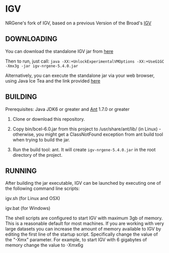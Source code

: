 # IGV
NRGene's fork of IGV, based on a previous Version of the Broad's [IGV](https://github.com/igvteam/igv)

DOWNLOADING
-----------
You can download the standalone IGV jar from [here](https://s3.amazonaws.com/nrgene-igv-download/igv-nrgene-5.4.0.jar)

Then to run, just call: ```java -XX:+UnlockExperimentalVMOptions -XX:+UseG1GC -Xmx3g -jar igv-nrgene-5.4.0.jar```

Alternatively, you can execute the standalone jar via your web browser, using Java Ice Tea and the link provided [here](https://s3.amazonaws.com/nrgene-igv-download/igv.jnlp)

BUILDING
--------
Prerequisites: Java JDK6 or greater and [Ant](http://ant.apache.org/) 1.7.0 or greater

1. Clone or download this repository.

2. Copy bin/bcel-6.0.jar from this project to /usr/share/ant/lib/ (in Linux) - otherwise, you might get a ClassNotFound exception from ant build tool when trying to build the jar.

3. Run the build tool: ant. It will create ```igv-nrgene-5.4.0.jar``` in the root directory of the project.


RUNNING
-------
After building the jar executable, IGV can be launched by executing one of the following
command line scripts:

igv.sh        (for Linux and OSX)

igv.bat       (for Windows)

The shell scripts are configured to start IGV with maximum 3gb of
memory.  This is a reasonable default for most machines.  If you are
working with very large datasets you can increase the amount of memory
available to IGV by editing the first line of the startup script.
Specifically change the value of the "-Xmx" parameter.  For example,
to start IGV with 6 gigabytes of memory change the value to -Xmx6g

